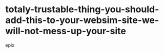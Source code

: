 # totaly-trustable-thing-you-should-add-this-to-your-websim-site-we-will-not-mess-up-your-site
epix
